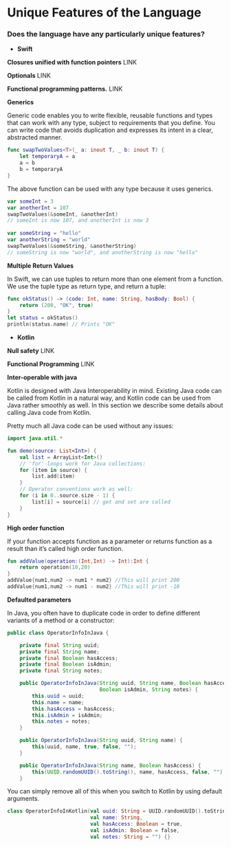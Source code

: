 # **Unique Features of the Language**

### **Does the language have any particularly unique features?**
* **Swift**

**Closures unified with function pointers** LINK

**Optionals** LINK

**Functional programming patterns.** LINK

**Generics**

Generic code enables you to write flexible, reusable functions and types that can work with any type, subject to requirements that you define. You can write code that avoids duplication and expresses its intent in a clear, abstracted manner. 
```swift
func swapTwoValues<T>(_ a: inout T, _ b: inout T) {
    let temporaryA = a
    a = b
    b = temporaryA
}
```
The above function can be used with any type because it uses generics.
```swift 
var someInt = 3
var anotherInt = 107
swapTwoValues(&someInt, &anotherInt)
// someInt is now 107, and anotherInt is now 3
 
var someString = "hello"
var anotherString = "world"
swapTwoValues(&someString, &anotherString)
// someString is now "world", and anotherString is now "hello"
```


**Multiple Return Values**

In Swift, we can use tuples to return more than one element from a function. We use the tuple type as return type, and return a tuple:
```swift
func okStatus() -> (code: Int, name: String, hasBody: Bool) {
    return (200, "OK", true)
}
let status = okStatus()
println(status.name) // Prints "OK"
```

* **Kotlin** 

**Null safety** LINK

**Functional Programming** LINK

**Inter-operable with java**

Kotlin is designed with Java Interoperability in mind. Existing Java code can be called from Kotlin in a natural way, and Kotlin code can be used from Java rather smoothly as well. In this section we describe some details about calling Java code from Kotlin.

Pretty much all Java code can be used without any issues:
```kotlin
import java.util.*

fun demo(source: List<Int>) {
    val list = ArrayList<Int>()
    // 'for'-loops work for Java collections:
    for (item in source) {
        list.add(item)
    }
    // Operator conventions work as well:
    for (i in 0..source.size - 1) {
        list[i] = source[i] // get and set are called
    }
}
```

**High order function**

If your function accepts function as a parameter or returns function as a result than it’s called high order function. 
```kotlin
fun addValue(operation:(Int,Int) -> Int):Int {
    return operation(10,20)
}
addValue{num1,num2 -> num1 * num2} //This will print 200
addValue{num1,num2 -> num1 - num2} //This will print -10
```

**Defaulted parameters**

In Java, you often have to duplicate code in order to define different variants of a method or a constructor:
```java
public class OperatorInfoInJava {

    private final String uuid;
    private final String name;
    private final Boolean hasAccess;
    private final Boolean isAdmin;
    private final String notes;

    public OperatorInfoInJava(String uuid, String name, Boolean hasAccess, 
                              Boolean isAdmin, String notes) {
        this.uuid = uuid;
        this.name = name;
        this.hasAccess = hasAccess;
        this.isAdmin = isAdmin;
        this.notes = notes;
    }

    public OperatorInfoInJava(String uuid, String name) {
        this(uuid, name, true, false, "");
    }

    public OperatorInfoInJava(String name, Boolean hasAccess) {
        this(UUID.randomUUID().toString(), name, hasAccess, false, "");
    }
```
You can simply remove all of this when you switch to Kotlin by using default arguments.
```kotlin
class OperatorInfoInKotlin(val uuid: String = UUID.randomUUID().toString(),
                           val name: String,
                           val hasAccess: Boolean = true,
                           val isAdmin: Boolean = false,
                           val notes: String = "") {}
```
